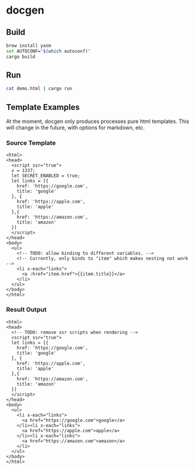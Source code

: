 # docgen

## Build
```bash
brew install yasm
set AUTOCONF="$(which autoconf)"
cargo build
```

## Run
```bash
cat demo.html | cargo run
```

## Template Examples
At the moment, docgen only produces processes pure html templates. This will change in the future, with options for markdown, etc.

### Source Template
```
<html>
<head>
  <script ssr="true">
  x = 1337;
  let SECRET_ENABLED = true;
  let links = [{
    href: 'https://google.com',
    title: 'google'
  }, {
    href: 'https://apple.com',
    title: 'apple'
  },{
    href: 'https://amazon.com',
    title: 'amazon'
  }]
  </script>
</head>
<body>
  <ul>
    <!-- TODO: allow binding to different variables. -->
    <!-- Currently, only binds to "item" which makes nesting not work -->
    <li x-each="links">
      <a :href="item.href">{{item.title}}</a>
    </li>
  </ul>
</body>
</html>
```

### Result Output
```
<html>
<head>
  <!-- TODO: remove ssr scripts when rendering -->
  <script ssr="true">
  let links = [{
    href: 'https://google.com',
    title: 'google'
  }, {
    href: 'https://apple.com',
    title: 'apple'
  },{
    href: 'https://amazon.com',
    title: 'amazon'
  }]
  </script>
</head>
<body>
  <ul>
    <li x-each="links">
      <a href="https://google.com">google</a>
    </li><li x-each="links">
      <a href="https://apple.com">apple</a>
    </li><li x-each="links">
      <a href="https://amazon.com">amazon</a>
    </li>
  </ul> 
</body>
</html>
```
